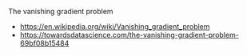 
The vanishing gradient problem
- https://en.wikipedia.org/wiki/Vanishing_gradient_problem
- https://towardsdatascience.com/the-vanishing-gradient-problem-69bf08b15484


